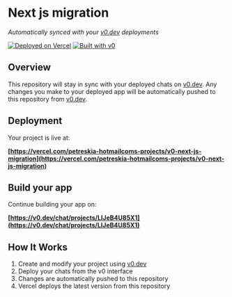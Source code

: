 # Next js migration

*Automatically synced with your [v0.dev](https://v0.dev) deployments*

[![Deployed on Vercel](https://img.shields.io/badge/Deployed%20on-Vercel-black?style=for-the-badge&logo=vercel)](https://vercel.com/petreskia-hotmailcoms-projects/v0-next-js-migration)
[![Built with v0](https://img.shields.io/badge/Built%20with-v0.dev-black?style=for-the-badge)](https://v0.dev/chat/projects/LIJeB4U85X1)

## Overview

This repository will stay in sync with your deployed chats on [v0.dev](https://v0.dev).
Any changes you make to your deployed app will be automatically pushed to this repository from [v0.dev](https://v0.dev).

## Deployment

Your project is live at:

**[https://vercel.com/petreskia-hotmailcoms-projects/v0-next-js-migration](https://vercel.com/petreskia-hotmailcoms-projects/v0-next-js-migration)**

## Build your app

Continue building your app on:

**[https://v0.dev/chat/projects/LIJeB4U85X1](https://v0.dev/chat/projects/LIJeB4U85X1)**

## How It Works

1. Create and modify your project using [v0.dev](https://v0.dev)
2. Deploy your chats from the v0 interface
3. Changes are automatically pushed to this repository
4. Vercel deploys the latest version from this repository